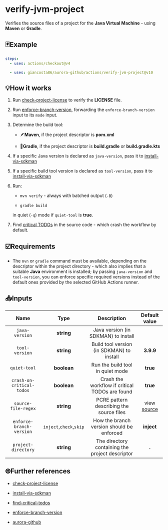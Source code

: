 # verify-jvm-project

Verifies the source files of a project for the **Java Virtual Machine** - using **Maven** or **Gradle**.

## 🃏Example

```yaml
steps:
  - uses: actions/checkout@v4

  - uses: giancosta86/aurora-github/actions/verify-jvm-project@v10
```

## 💡How it works

1. Run [check-project-license](../check-project-license/README.md) to verify the **LICENSE** file.

1. Run [enforce-branch-version](../enforce-branch-version/README.md), forwarding the `enforce-branch-version` input to its `mode` input.

1. Determine the build tool:

   - 🪶**Maven**, if the project descriptor is **pom.xml**

   - 🐘**Gradle**, if the project descriptor is **build.gradle** or **build.gradle.kts**

1. If a specific Java version is declared as `java-version`, pass it to [install-via-sdkman](../install-via-sdkman/README.md)

1. If a specific build tool version is declared as `tool-version`, pass it to [install-via-sdkman](../install-via-sdkman/README.md)

1. Run:

   - `mvn verify` - always with batched output (`-B`)

   - `gradle build`

   in quiet (`-q`) mode if `quiet-tool` is **true**.

1. Find [critical TODOs](../find-critical-todos/README.md) in the source code - which crash the workflow by default.

## ☑️Requirements

- The `mvn` or `gradle` command must be available, depending on the descriptor within the project directory - which also implies that a suitable **Java** environment is installed; by passing `java-version` and `tool-version`, you can enforce specific required versions instead of the default ones provided by the selected GitHub Actions runner.

## 📥Inputs

|           Name            |          Type           |                   Description                   |       Default value       |
| :-----------------------: | :---------------------: | :---------------------------------------------: | :-----------------------: |
|      `java-version`       |       **string**        |       Java version (in SDKMAN) to install       |                           |
|      `tool-version`       |       **string**        |    Build tool version (in SDKMAN) to install    |         **3.9.9**         |
|       `quiet-tool`        |       **boolean**       |        Run the build tool in quiet mode         |         **true**          |
| `crash-on-critical-todos` |       **boolean**       | Crash the workflow if critical TODOs are found  |         **true**          |
|    `source-file-regex`    |       **string**        |    PCRE pattern describing the source files     | view [source](action.yml) |
| `enforce-branch-version`  | `inject`,`check`,`skip` |    How the branch version should be enforced    |        **inject**         |
|    `project-directory`    |       **string**        | The directory containing the project descriptor |           **.**           |

## 🌐Further references

- [check-project-license](../check-project-license/README.md)

- [install-via-sdkman](../install-via-sdkman/README.md)

- [find-critical-todos](../find-critical-todos/README.md)

- [enforce-branch-version](../enforce-branch-version/README.md)

- [aurora-github](../../README.md)

